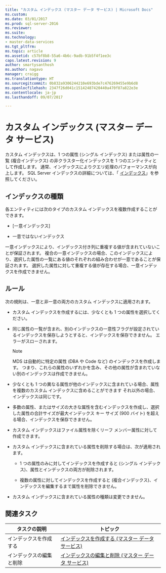 ```yaml
---
title: "カスタム インデックス (マスター データ サービス) | Microsoft Docs"
ms.custom: 
ms.date: 03/01/2017
ms.prod: sql-server-2016
ms.reviewer: 
ms.suite: 
ms.technology:
- master-data-services
ms.tgt_pltfrm: 
ms.topic: article
ms.assetid: c57bf8b8-55a6-4b6c-9adb-91b5f4f1ee3c
caps.latest.revision: 9
author: smartysanthosh
ms.author: nagavo
manager: craigg
ms.translationtype: HT
ms.sourcegitcommit: 0b832a9306244210e693bde7c476269455e9b6d8
ms.openlocfilehash: 2347f26d041c15142487420440a470f87a822e3e
ms.contentlocale: ja-jp
ms.lasthandoff: 09/07/2017

---
```

# <a name="custom-index-master-data-services"></a>カスタム インデックス (マスター データ サービス)
  カスタム インデックスは、1 つの属性 (シングル インデックス) または属性の一覧 (複合インデックス) の非クラスター化インデックスを 1 つのエンティティとして作成します。 通常、インデックスによりクエリ処理のパフォーマンスが向上します。 SQL Server インデックスの詳細については、「 [インデックス](../relational-databases/indexes/indexes.md)」を参照してください。  
  
## <a name="type-of-indexes"></a>インデックスの種類  
 各エンティティには次のタイプのカスタム インデックスを複数作成することができます。  
  
-   [一意インデックス]  
  
-   一意ではないインデックス  
  
 一意インデックスにより、インデックス付き列に重複する値が含まれていないことが保証されます。 複合の一意インデックスの場合、このインデックスにより、選択した属性の一覧にある値のそれぞれの組み合わせが一意であることが保証されます。 選択した属性に対して重複する値が存在する場合、一意インデックスを作成できません。  
  
## <a name="rules"></a>ルール  
 次の規則は、一意と非一意の両方のカスタム インデックスに適用されます。  
  
-   カスタム インデックスを作成するには、少なくとも 1 つの属性を選択してください。  
  
-   同じ属性の一覧が含まれ、別のインデックスの一意性フラグが設定されているインデックスを保存しようとすると、インデックスを保存できません。 エラーがスローされます。  
  
    > [!NOTE]  
    >  MDS は自動的に特定の属性 (DBA や Code など) のインデックスを作成します。 つまり、これらの属性のいずれかを含み、その他の属性が含まれていない別のインデックスは作成できません。  
  
-   少なくとも 1 つの異なる属性が他のインデックスに含まれている場合、属性を複数のカスタム インデックスに含めることができます それ以外の場合、インデックスは同じです。  
  
-   多数の属性、またはサイズの大きな属性を含むインデックスを作成し、選択した属性の合計サイズが最大インデックス キー サイズ (900 バイト) を超える場合、インデックスを保存できません。  
  
-   カスタム インデックスはファイル属性を除くリーフ メンバー属性に対して作成できます。  
  
-   カスタム インデックスに含まれている属性を削除する場合は、次が適用されます。  
  
    -   1 つの属性のみに対してインデックスを作成すると (シングル インデックス)、属性とインデックスの両方が削除されます。  
  
    -   複数の属性に対してインデックスを作成すると (複合インデックス)、インデックスを編集するまで属性を削除できません。  
  
-   カスタム インデックスに含まれている属性の種類は変更できません。  
  
## <a name="related-tasks"></a>関連タスク  
  
|タスクの説明|トピック|  
|----------------------|-----------|  
|インデックスを作成する|[インデックスを作成する (マスター データ サービス)](../master-data-services/create-an-index-master-data-services.md)|  
|インデックスの編集と削除|[インデックスの編集と削除 (マスター データ サービス)](../master-data-services/edit-and-delete-an-index-master-data-services.md)|  
  
  

